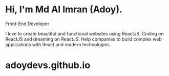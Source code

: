 # Hi, I'm Md Al Imran (Adoy).
Front-End Developer

I love to create beautiful and functional websites using ReactJS. Coding on ReactJS and dreaming on ReactJS. Help companies to build complex web applications with React and modern technologies.
# adoydevs.github.io
